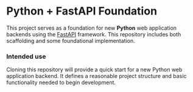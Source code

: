 # Python + FastAPI Foundation
This project serves as a foundation for new **Python** web application backends using the [FastAPI](https://fastapi.tiangolo.com/) framework. This repository includes both scaffolding and some foundational implementation.

### Intended use
Cloning this repository will provide a quick start for a new Python web application backend. It defines a reasonable project structure and basic functionality needed to begin development.